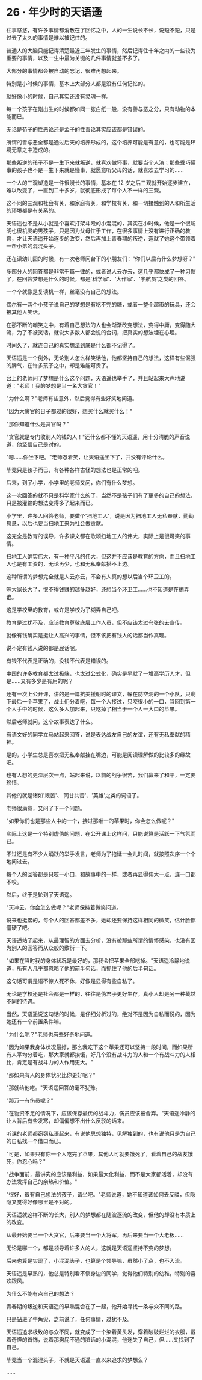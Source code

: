 <link rel="stylesheet" href="../../styles/text.css" />
<h1>26 · 年少时的天语遥</h1>

往事悠悠，有许多事情都消散在了回忆之中，人的一生说长不长，说短不短，只是过去了太久的事情是难以被记住的。

普通人的大脑只能记得清楚最近三年发生的事情，然后记得住十年之内的一些较为重要的事情，以及一生中最为关键的几件事情就差不多了。

大部分的事情都会被自动的忘记，很难再想起来。

特别是小时候的事情，基本上大部分人都是没有任何记忆的。

就好像小的时候，自己其实还没有灵魂一样。

每一个孩子在刚出生的时候都如同一张白纸一般，没有善与恶之分，只有动物的本能而已。

无论是荀子的性恶论还是孟子的性善论其实应该都是错误的。

所谓的善与恶全都是通过后天的培养形成的，这个培养可能是有意的，也可能是环境无意之中造成的。

那些叛逆的孩子不是一生下来就叛逆，就喜欢做坏事，就要当个人渣；那些乖巧懂事的孩子也不是一生下来就是懂事，就愿意听父母的话，就喜欢去学习的......

一个人的三观塑造是一件很漫长的事情，基本在 12 岁之后三观就开始逐步建立，难以改变了，一直到二十多岁，就彻底形成了每个人不一样的三观。

这不同的三观和社会有关，和家庭有关，和学校有关，和一切接触到的人和所生活的环境都是有关系的。

天语遥也不是从小就是个喜欢打架斗殴的小混混的，其实在小时候，他是一个很聪明也很机灵的男孩子，只是因为父母忙于工作，在很多事情上没有进行正确的教育，才让天语遥开始逐步的改变，然后再加上青春期的叛逆，造就了她这个带领着一帮小弟的混混头子。

还在读幼儿园的时候，有一次老师问台下的小朋友们："你们以后有什么梦想呀？"

多部分人的回答都是非常千篇一律的，或者说人云亦云，这几乎都快成了一种习惯了，在回答梦想是什么的时候，都是'科学家'、'大作家'、'宇航员'之类的回答。

一个个就像是复读机一样，丝毫没有自己的想法。

偶尔有一两个小孩子说自己的梦想是有吃不完的糖，或者一整个超市的玩具，还会被其他人笑话。

在那不断的嘲笑之中，有着自己想法的人也会渐渐改变想法，变得中庸，变得随大流，为了不被笑话，就说大多数人都会说的台词，把真实的想法埋在心理。

时间久了，就连自己的真实想法到底是什么都不记得了。

天语遥是一个例外，无论别人怎么样笑话他，他都坚持自己的想法，这样有些倔强的脾气，在许多孩子之中，却是难能可贵了。

台上的老师问了梦想是什么这个问题，天语遥也举手了，并且站起来大声地说道："老师！我的梦想是当一名大贪官！"

"为什么啊？"老师有些意外，然后觉得有些好笑地问道。

"因为大贪官的日子都过的很好，想买什么就买什么！"

"那你知道什么是贪官吗？"

"贪官就是专门收别人的钱的人！"还什么都不懂的天语遥，用十分清脆的声音说道，他坚信自己是对的。

"嗯......你坐下吧。"老师忍着笑，让天语遥坐下了，并没有评论什么。

毕竟只是孩子而已，有各种各样古怪的想法也是正常的吧。

后来，到了小学，小学里的老师又问，你们有什么梦想。

这一次回答的就不只是科学家什么的了，当然不是孩子们有了更多的自己的想法，只是被灌输的想法变得多了起来而已。

小学里，许多人回答老师，要做个'扫地工人'，说是因为扫地工人无私奉献，勤勤恳恳，以后也要当扫地工来为社会做贡献。

这完全是教育的误导，许多课文都在歌颂扫地工人的伟大，实际上是很可笑的事情。

扫地工人确实伟大，有一种平凡的伟大，但这并不应该是教育的方向，而且扫地工人也是有工资的，无论再少，也和无私奉献搭不上边。

这种所谓的梦想完全就是人云亦云，不会有人真的想以后当个环卫工的。

等大家长大了，恨不得钱赚的越多越好，还想当个环卫工......也不知道是在糊弄谁。

这是学校里的教育，或许是学校为了糊弄自己吧。

教育是过犹不及，应该教育尊敬底层工作人员，但不应该太过夸张的去宣传。

就像有钱确实是挺让人高兴的事情，但不该把有钱人的话都当作真理。

说不定有钱人说的都是屁话呢。

有钱不代表是正确的，没钱不代表是错误的。

中国的许多教育都太过极端，也太过公式化，确实是早就了一堆高学历人才，但是......又有多少是有用的呢？

还有一次上公开课，讲的是一篇抗美援朝时的课文，躲在防空洞的一个小队，只剩下最后一个苹果了，战士们分着吃，每一个人接过，只咬很小的一口，当回到第一个人手中的时候，这么多人加起来，只吃掉了相当于一个人一大口的苹果。

然后老师就问，这个故事表达了什么。

有语文好的同学立马站起来回答，说是表达战友自己的友谊，还有无私奉献的精神。

是的，小学生总是喜欢把无私奉献挂在嘴边，可能是阅读理解做的比较多的缘故吧。

也有人想的更深层次一点，站起来说，以前的战争很苦，我们赢来了和平，一定要珍惜。

其他的就是诸如'艰苦'、'同甘共苦'、'英雄'之类的词语了。

老师很满意，又问了下一个问题。

"如果你们也是那些人中的一个，接过那唯一的苹果时，你会怎么做呢？"

实际上这是一个特别虚伪的问题，在公开课上这样问，只能说算是活跃一下气氛而已。

不过还是有不少人踊跃的举手发言，老师为了拖延一会儿时间，就按照次序一个个地问过去。

每个人的回答都是只咬一小口，和故事中的一样，或者再显得伟大一点，连一口都不咬。

然后，终于是轮到了天语遥。

"天冲云，你会怎么做呢？"老师保持着微笑问道。

说来也挺累的，每个人的回答都差不多，她却还要保持这样相同的微笑，估计脸都僵硬了吧。

天语遥站了起来，从最理智的方面去分析，没有被那些所谓的情怀感染，也没有因为别人的回答而从众般的敷衍一下。

"如果在当时我的身体状况是最好的，那我会把苹果全部吃掉。"天语遥冷静地说道，所有人几乎都忽略了他的前半句话，而抓住了他的后半句话。

这句话可谓是语不惊人死不休，好像是显得有些自私了。

无论是学校还是社会都是一样的，往往是伪君子更好生存，真小人却是另一种截然不同的待遇。

当然，天语遥说这句话的时候，是仔细分析过的，绝对不是因为自私而说的，因为她还有一个前置条件嘛。

"为什么呢？"老师也有些好奇地问道。

"因为如果我身体状况最好，那么我吃下这个苹果还可以坚持一段时间，而如果所有人平均分着吃，那大家就都挨饿，好几个没有战斗力的人和一个有战斗力的人相比，肯定是有战斗力的人作用更大。"

"那如果有人的身体状况比你更好呢？"

"那就给他吃。"天语遥回答的毫不犹豫。

"那万一有伤员呢？"

"在物资不足的情况下，应该保存最优的战斗力，伤员应该被舍弃。"天语遥冷静的让人背后有些发寒，却偏偏想不出什么反驳的话来。

听课的老师都窃窃私语起来，有说他思想独特，见解独到的，也有说他只是为自己的自私找一个借口而已。

"可是，如果只有你一个人吃完了苹果，其他人可就要饿死了，看着自己的战友饿死，你忍心吗？"

"战争面前，最讲究的应该是利益，如果最大化利益，而不是大家都活着，却没有办法发挥自己的余热和价值。"

"很好，很有自己想法的孩子，请坐吧。"老师说道，她不知道该如何去反驳，但隐隐又觉得好像哪里是不对的。

天语遥就这样不断的长大，别人的梦想都在随波逐流的改变，但他的却没有本质上的改变。

从最开始要当一个大贪官，后来要当一个大将军，再后来要当一个大老板......

无论是哪一个，都是领导着许多人的人，这就是天语遥坚持不变的梦想。

后来也算是实现了，小混混头子，也算是个领导嘛，虽然小了点，也不入流。

天语遥是早熟的，他总是特别看不惯身边的同学，觉得他们特别的幼稚，特别的喜欢跟风。

为什么不能有点自己的想法？

青春期的叛逆和天语遥的早熟混合在了一起，他开始寻找一条与众不同的路。

只是钻进了牛角尖，之前说了，任何事情，过犹不及。

天语遥追求极致的与众不同，就变成了一个染着黄头发，穿着破破烂烂的衣服，戴着奇怪的首饰，说着那狗屁不通的脏话的小混混，他迷失了自己，但......又找到了自己。

毕竟当一个混混头子，不就是天语遥一直以来追求的梦想么？

......
